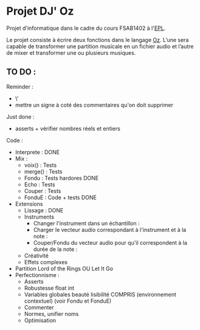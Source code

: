 Projet DJ' Oz 
=============

Projet d'informatique dans le cadre du cours FSAB1402 à l'[EPL](http://www.uclouvain.be/epl.html). 

Le projet consiste à écrire deux fonctions dans le langage [Oz](https://en.wikipedia.org/wiki/Oz_(programming_language)). 
L’une sera capable de transformer une partition musicale en un fichier audio et 
l’autre de mixer et transformer une ou plusieurs musiques.

TO DO :
-------
Reminder :
* \’
* mettre un signe à coté des commentaires qu'on doit supprimer

Just done :
* asserts + vérifier nombres réels et entiers

Code :
* Interprete : DONE
* Mix :
	* voix() : Tests
	* merge() : Tests
	* Fondu : Tests hardores DONE
	* Echo : Tests
	* Couper : Tests
	* FonduE : Code + tests DONE
* Extensions
    * Lissage : DONE
    * Instruments
       * Changer l'instrument dans un échantillon :
       * Charger le vecteur audio correspondant à l'instrument et à la note :
       * Couper/Fondu du vecteur audio pour qu'il correspondent à la durée de la note :
    * Créativité
    * Effets complexes
* Partition Lord of the Rings OU Let It Go
* Perfectionnisme :
	* Asserts
	* Robustesse float int
	* Variables globales beauté lisibilité COMPRIS (environnement contextuel) (voir Fondu et FonduE)
	* Commenter
	* Normes, unifier noms
	* Optimisation


